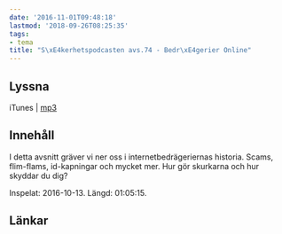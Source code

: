 ```yaml
---
date: '2016-11-01T09:48:18'
lastmod: '2018-09-26T08:25:35'
tags:
- tema
title: "S\xE4kerhetspodcasten avs.74 - Bedr\xE4gerier Online"
---
```

## Lyssna

iTunes \| [mp3](http://traffic.libsyn.com/sakerhetspodcasten/Bedragerier_online.mp3)

## Innehåll

I detta avsnitt gräver vi ner oss i internetbedrägeriernas historia. Scams, flim-flams,
id-kapningar och mycket mer. Hur gör skurkarna och hur skyddar du dig?

Inspelat: 2016-10-13. Längd: 01:05:15.

## Länkar

